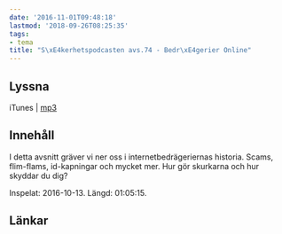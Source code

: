 ```yaml
---
date: '2016-11-01T09:48:18'
lastmod: '2018-09-26T08:25:35'
tags:
- tema
title: "S\xE4kerhetspodcasten avs.74 - Bedr\xE4gerier Online"
---
```

## Lyssna

iTunes \| [mp3](http://traffic.libsyn.com/sakerhetspodcasten/Bedragerier_online.mp3)

## Innehåll

I detta avsnitt gräver vi ner oss i internetbedrägeriernas historia. Scams, flim-flams,
id-kapningar och mycket mer. Hur gör skurkarna och hur skyddar du dig?

Inspelat: 2016-10-13. Längd: 01:05:15.

## Länkar

